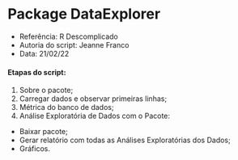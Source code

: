 # Package DataExplorer

- Referência: R Descomplicado 
- Autoria do script: Jeanne Franco 
- Data: 21/02/22 

#### Etapas do script:

1. Sobre o pacote;
2. Carregar dados e observar primeiras linhas;
3. Métrica do banco de dados;
4. Análise Exploratória de Dados com o Pacote:
- Baixar pacote;
- Gerar relatório com todas as Análises Exploratórias dos Dados;
- Gráficos.

